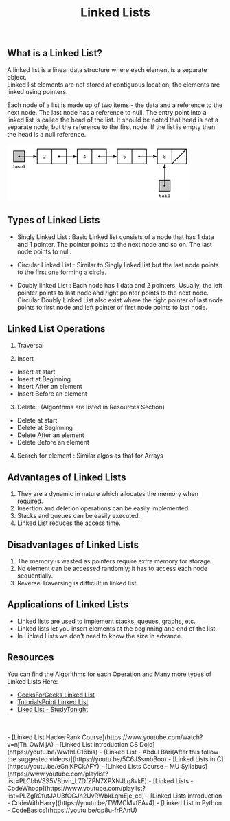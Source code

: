 <center><h1>Linked Lists</h1></center><br>

## What is a Linked List?
A linked list is a linear data structure where each element is a separate object.<br>
Linked list elements are not stored at contiguous location; the elements are linked using pointers.

Each node of a list is made up of two items - the data and a reference to the next node. The last node has a reference to null. The entry point into a linked list is called the head of the list. It should be noted that head is not a separate node, but the reference to the first node. If the list is empty then the head is a null reference.

<img src="LinkedList.png" alt="Linked List Image">

## Types of Linked Lists

- Singly Linked List : Basic Linked list consists of a node that has 1 data and 1 pointer. The pointer points to the next node and so on. The last node points to null.

- Circular Linked List : Similar to Singly linked list but the last node points to the first one forming a circle.

- Doubly linked List : Each node has 1 data and 2 pointers. Usually, the left pointer points to last node and right pointer points to the next node. Circular Doubly Linked List also exist where the right pointer of last node points to first node and left pointer of first node points to last node.

## Linked List Operations

1) Traversal

2) Insert
  - Insert at start
  - Insert at Beginning
  - Insert After an element
  - Insert Before an element

3) Delete : (Algorithms are listed in Resources Section)
  - Delete at start
  - Delete at Beginning
  - Delete After an element
  - Delete Before an element

4) Search for element : Similar algos as that for Arrays

## Advantages of Linked Lists

1. They are a dynamic in nature which allocates the memory when required.
2. Insertion and deletion operations can be easily implemented.
3. Stacks and queues can be easily executed.
4. Linked List reduces the access time.

## Disadvantages of Linked Lists

1. The memory is wasted as pointers require extra memory for storage.
2. No element can be accessed randomly; it has to access each node sequentially.
3. Reverse Traversing is difficult in linked list.

## Applications of Linked Lists

- Linked lists are used to implement stacks, queues, graphs, etc.
- Linked lists let you insert elements at the beginning and end of the list.
- In Linked Lists we don't need to know the size in advance.

## Resources

You can find the Algorithms for each Operation and Many more types of Linked Lists Here:

- [GeeksForGeeks Linked List](https://www.geeksforgeeks.org/data-structures/linked-list/)
- [TutorialsPoint Linked List](https://www.tutorialspoint.com/data_structures_algorithms/linked_list_algorithms.htm)
- [Liked List - StudyTonight](https://www.studytonight.com/data-structures/introduction-to-linked-list)
<br>
<br>
- [Linked List HackerRank Course](https://www.youtube.com/watch?v=njTh_OwMljA)
- [Linked List Introduction CS Dojo](https://youtu.be/WwfhLC16bis)
- [Linked List - Abdul Bari(After this follow the suggested videos)](https://youtu.be/5C6JSsmbBoo)
- [Linked Lists in C](https://youtu.be/eGnlKPCkAFY)
- [Linked Lists Course - MU Syllabus](https://www.youtube.com/playlist?list=PLCbbVSS5VBbvh_L7DfZPN7XPXNJLq8vkE)
- [Linked Lists - CodeWhoop](https://www.youtube.com/playlist?list=PLZgR0futJAU3fCGJn2UvRWbkLqmEje_cd)
- [Linked Lists Introduction - CodeWithHarry](https://youtu.be/TWMCMvfEAv4)
- [Linked List in Python - CodeBasics](https://youtu.be/qp8u-frRAnU)
